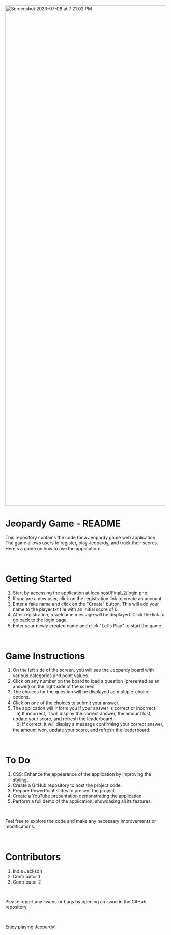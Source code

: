 
<img width="1570" alt="Screenshot 2023-07-08 at 7 21 02 PM" src="https://github.com/indiajacksonphd/Web_Progamming/assets/110256537/92448cc3-df2a-4385-97d0-041f9ecae8b9">


# Jeopardy Game - README #
This repository contains the code for a Jeopardy game web application. The game allows users to register, play Jeopardy, and track their scores. Here's a guide on how to use the application:

<br />

# Getting Started #
1) Start by accessing the application at localhost/Final_2/login.php.
2) If you are a new user, click on the registration link to create an account.
3) Enter a fake name and click on the "Create" button. This will add your name to the player.txt file with an initial score of 0.
4) After registration, a welcome message will be displayed. Click the link to go back to the login page.
5) Enter your newly created name and click "Let's Play" to start the game.
   
<br />

# Game Instructions #
1) On the left side of the screen, you will see the Jeopardy board with various categories and point values.
2) Click on any number on the board to load a question (presented as an answer) on the right side of the screen.
3) The choices for the question will be displayed as multiple-choice options.
4) Click on one of the choices to submit your answer.
5) The application will inform you if your answer is correct or incorrect.<br />
&nbsp;&nbsp;&nbsp;a) If incorrect, it will display the correct answer, the amount lost, update your score, and refresh the leaderboard.<br />
&nbsp;&nbsp;&nbsp;b) If correct, it will display a message confirming your correct answer, the amount won, update your score, and refresh the leaderboard.

<br />

# To Do #
1) CSS: Enhance the appearance of the application by improving the styling.
2) Create a GitHub repository to host the project code.
3) Prepare PowerPoint slides to present the project.
4) Create a YouTube presentation demonstrating the application.
5) Perform a full demo of the application, showcasing all its features.
   
<br />

Feel free to explore the code and make any necessary improvements or modifications.

<br />

# Contributors #
1) India Jackson
2) Contributor 1
3) Contributor 2

<br />

Please report any issues or bugs by opening an issue in the GitHub repository.

<br />

Enjoy playing Jeopardy!
